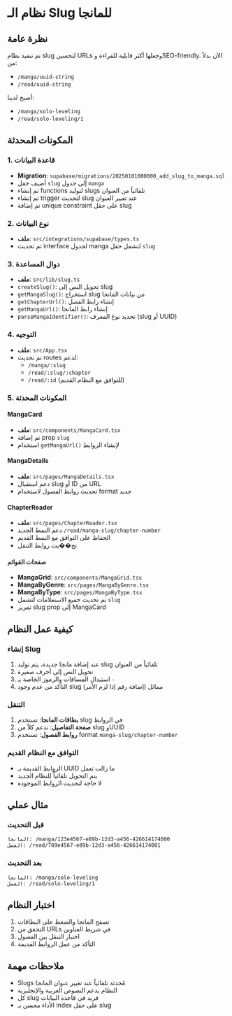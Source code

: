 # نظام الـ Slug للمانجا

## نظرة عامة

تم تنفيذ نظام slug لتحسين URLs وجعلها أكثر قابلية للقراءة وSEO-friendly. الآن بدلاً من:

- `/manga/uuid-string`
- `/read/uuid-string`

أصبح لدينا:

- `/manga/solo-leveling`
- `/read/solo-leveling/1`

## المكونات المحدثة

### 1. قاعدة البيانات

- **Migration**: `supabase/migrations/20250101000000_add_slug_to_manga.sql`
- أضيف حقل `slug` إلى جدول `manga`
- تم إنشاء functions لتوليد slugs تلقائياً من العنوان
- تم إنشاء trigger لتحديث slug عند تغيير العنوان
- تم إضافة unique constraint على حقل slug

### 2. نوع البيانات

- **ملف**: `src/integrations/supabase/types.ts`
- تم تحديث interface لجدول manga لتشمل حقل `slug`

### 3. دوال المساعدة

- **ملف**: `src/lib/slug.ts`
- `createSlug()`: تحويل النص إلى slug
- `getMangaSlug()`: استخراج slug من بيانات المانجا
- `getChapterUrl()`: إنشاء رابط الفصل
- `getMangaUrl()`: إنشاء رابط المانجا
- `parseMangaIdentifier()`: تحديد نوع المعرف (slug أو UUID)

### 4. التوجيه

- **ملف**: `src/App.tsx`
- تم تحديث routes لدعم:
  - `/manga/:slug`
  - `/read/:slug/:chapter`
  - `/read/:id` (للتوافق مع النظام القديم)

### 5. المكونات المحدثة

#### MangaCard

- **ملف**: `src/components/MangaCard.tsx`
- تم إضافة prop `slug`
- استخدام `getMangaUrl()` لإنشاء الروابط

#### MangaDetails

- **ملف**: `src/pages/MangaDetails.tsx`
- دعم استقبال slug أو ID من URL
- تحديث روابط الفصول لاستخدام format جديد

#### ChapterReader

- **ملف**: `src/pages/ChapterReader.tsx`
- دعم النمط الجديد `/read/manga-slug/chapter-number`
- الحفاظ على التوافق مع النمط القديم
- تح��يث روابط التنقل

#### صفحات القوائم

- **MangaGrid**: `src/components/MangaGrid.tsx`
- **MangaByGenre**: `src/pages/MangaByGenre.tsx`
- **MangaByType**: `src/pages/MangaByType.tsx`
- تم تحديث جميع الاستعلامات لتشمل `slug`
- تمرير slug prop إلى MangaCard

## كيفية عمل النظام

### إنشاء Slug

1. عند إضافة مانجا جديدة، يتم توليد slug تلقائياً من العنوان
2. تحويل النص إلى أحرف صغيرة
3. استبدال المسافات والرموز الخاصة بـ `-`
4. التأكد من عدم وجود slug مماثل (إضافة رقم إذا لزم الأمر)

### التنقل

1. **بطاقات المانجا**: تستخدم slug في الروابط
2. **صفحة التفاصيل**: تدعم كلاً من slug وUUID
3. **روابط الفصول**: تستخدم format `manga-slug/chapter-number`

### التوافق مع النظام القديم

- الروابط القديمة بـ UUID ما زالت تعمل
- يتم التحويل تلقائياً للنظام الجديد
- لا حاجة لتحديث الروابط الموجودة

## مثال عملي

### قبل التحديث

```
المانجا: /manga/123e4567-e89b-12d3-a456-426614174000
الفصل: /read/789e4567-e89b-12d3-a456-426614174001
```

### بعد التحديث

```
المانجا: /manga/solo-leveling
الفصل: /read/solo-leveling/1
```

## اختبار النظام

1. تصفح المانجا والضغط على البطاقات
2. التحقق من URLs في شريط العناوين
3. اختبار التنقل بين الفصول
4. التأكد من عمل الروابط القديمة

## ملاحظات مهمة

- Slugs مُحدثة تلقائياً عند تغيير عنوان المانجا
- النظام يدعم النصوص العربية والإنجليزية
- كل slug فريد في قاعدة البيانات
- الأداء محسن بـ index على حقل slug
